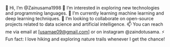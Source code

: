 👋 Hi, I’m @Zainusama1998
👀 I’m interested in exploring new technologies and programming languages.
🌱 I’m currently learning machine learning and deep learning techniques.
💞️ I’m looking to collaborate on open-source projects related to data science and artificial intelligence.
📫 You can reach me via email at [usamae09@gmail.com] or on instagram @zaindotusama.
⚡ Fun fact: I love hiking and exploring nature trails whenever I get the chance!
